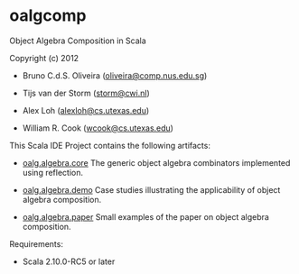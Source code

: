 oalgcomp
========

Object Algebra Composition in Scala

Copyright (c) 2012
 
 - Bruno C.d.S. Oliveira (oliveira@comp.nus.edu.sg)
 
 - Tijs van der Storm (storm@cwi.nl)
 
 - Alex Loh (alexloh@cs.utexas.edu)
 
 - William R. Cook (wcook@cs.utexas.edu)

This Scala IDE Project contains the following artifacts:

 - [oalg.algebra.core](https://github.com/tvdstorm/oalgcomp/tree/master/src/oalg/algebra/core) The generic object algebra combinators implemented using reflection.

 - [oalg.algebra.demo](https://github.com/tvdstorm/oalgcomp/tree/master/src/oalg/algebra) Case studies illustrating the applicability of object algebra composition.

 - [oalg.algebra.paper](https://github.com/tvdstorm/oalgcomp/tree/master/src/oalg/algebra) Small examples of the paper on object algebra composition.

Requirements:
- Scala 2.10.0-RC5 or later

